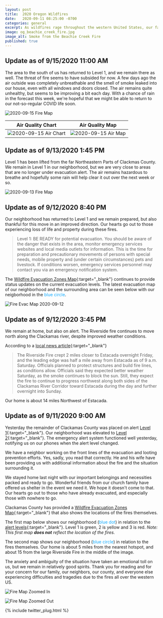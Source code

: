 ```yaml
---
layout: post
title:  2020 Oregon Wildfires
date:   2020-09-11 08:25:00 -0700
categories: general
excerpt: As wildfires rage throughout the western United States, our family finds ourselves a few miles from some of the fires in Oregon.
image: og_beachie_creek_fire.jpg
image_alt: Smoke from the Beachie Creek Fire
published: true
---
```


## Update as of 9/15/2020 11:00 AM

The area to the south of us has returned to Level 1, and we remain there as well. The threat of fire seems to have subsided for now. A few days ago the air outside was completely unbreathable and the smell of smoke leaked into our house, even with all windows and doors closed. The air remains quite unhealthy, but seems to be improving a bit each day. With a chance of rain in the forecast this week, we're hopeful that we might be able to return to our not-so-regular COVID life soon.

![2020-09-15 Fire Map](/assets/2020-09-15-fire-map.png)

| Air Quality Chart | Air Quality Map |
|-|-|
| ![2020-09-15 Air Chart](/assets/2020-09-15-air-graph.png) | ![2020-09-15 Air Map](/assets/2020-09-15-air-map.png) |

## Update as of 9/13/2020 1:45 PM

Level 1 has been lifted from the far Northeastern Parts of Clackmas County. We remain in Level 1 in our neighborhood, but we are very close to areas that are no longer under evacuation alert. The air remains hazardous to breathe and hopefully some rain will help clear it out over the next week or so.

![2020-09-13 Fire Map](/assets/2020-09-13-fire-map.jpg)

## Update as of 9/12/2020 8:40 PM

Our neighborhood has returned to Level 1 and we remain prepared, but also thankful for this move in an improved direction. Our hearts go out to those experiencing loss of life and property during these fires.

> Level 1: BE READY for potential evacuation. You should be aware of the danger that exists in the area, monitor emergency services websites and local media outlets for information. This is the time for preparation and precautionary movements of persons with special needs, mobile property and (under certain circumstances) pets and livestock. If conditions worsen, emergency services personnel may contact you via an emergency notification system.

The [Wildfire Evacuation Zones Map](https://ccgis-mapservice.maps.arcgis.com/apps/webappviewer/index.html?id=fe0525732f1a4f679b75a5ccf1c84b30){:target="_blank"} continues to provide status updates on the current evacuation levels. The latest evacuation map of our neighborhood and the surrounding area can be seen below with our neigborhood in the <span style="color: #11AAFF">blue circle</span>.

![Fire Evac Map 2020-09-12](/assets/2020-09-12-wildfire-evac-map.jpg)

## Update as of 9/12/2020 3:45 PM

We remain at home, but also on alert. The Riverside fire continues to move north along the Clackamas river, despite improved weather conditions.

According to a [local news article](https://www.opb.org/article/2020/09/12/live-updates-oregon-northwest-wildfires/){:target="_blank"}

> The Riverside Fire crept 2 miles closer to Estacada overnight Friday, and the leading edge was half a mile away from Estacada as of 9 a.m. Saturday. Officials planned to protect structures and build fire lines, as conditions allow. Officials said they expected better weather Saturday, as the smoke continues to block the sun. Still, they expect the fire to continue to progress northwest along both sides of the Clackamas River Corridor toward Estacada during the day and further overnight into Sunday.

Our home is about 14 miles Northwest of Estacada.

## Update as of 9/11/2020 9:00 AM

Yesterday the remainder of Clackamas County was placed on alert [Level 1](https://www.clackamas.us/wildfires){:target="_blank"}. Our neighborhood was elevated to [Level 2](https://www.clackamas.us/wildfires){:target="_blank"}. The emergency alert system functioned well yesterday, notifying us on our phones when the alert level changed.

We have a neighbor working on the front lines of the evacuation and looting prevention efforts. Yes, sadly, you read that correctly. He and his wife have been providing us with additional information about the fire and the situation surrounding it.

We stayed home last night with our important belongings and necessities packed and ready to go. Wonderful friends from our church family have offered us shelter in the event we need it. We hope it doesn't come to that. Our hearts go out to those who have already evacuated, and especially those with nowhere to go.

Clackamas County has provided a [Wildfire Evacuation Zones Map](https://ccgis-mapservice.maps.arcgis.com/apps/webappviewer/index.html?id=fe0525732f1a4f679b75a5ccf1c84b30){:target="_blank"} that also shows the locations of the fires themselves.

The first map below shows our neighborhood (<span style="color: #11AAFF">blue dot</span>) in relation to the [alert levels](https://www.clackamas.us/wildfires){:target="_blank"}. Level 1 is green, 2 is yellow and 3 is red. *Note: This first map **does not** reflect the location of the fires.*

The second map shows our neighborhood (<span style="color: #11AAFF">blue circle</span>) in relation to the fires themselves. Our home is about 5 miles from the nearest hotspot, and about 15 from the large Riverside Fire in the middle of the image.

The anxiety and ambiguity of the situation have taken an emotional toll on us, but we remain in relatively good spirits. Thank you for reading and for your concern for our family, our neighbors, our county, and everyone else experiencing difficulties and tragedies due to the fires all over the western US.

![Fire Map Zoomed In](/assets/2020-09-11-wildfire-evac-map-zoom_in.jpg)

![Fire Map Zoomed Out](/assets/2020-09-11-wildfire-evac-map-wide-zoom.jpg)

{% include twitter_plug.html %}
